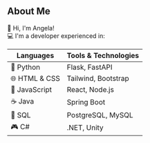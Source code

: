## About Me

👋 Hi, I'm Angela!  
💻 I'm a developer experienced in:

| Languages       | Tools & Technologies |
|----------------|----------------------|
| 🐍 Python      | Flask, FastAPI       |
| 🌐 HTML & CSS  | Tailwind, Bootstrap  |
| 🎨 JavaScript  | React, Node.js       |
| ☕ Java        | Spring Boot          |
| 💾 SQL        | PostgreSQL, MySQL     |
| 🎮 C#         | .NET, Unity           |
